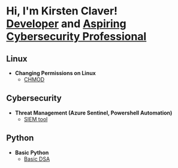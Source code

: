 <h1>Hi, I'm Kirsten Claver! <br/><a href="https://github.com/kaneki0909">Developer</a> and <a href="https://www.linkedin.com/in/kirsten-claver-alphonsus-b3a816193/">Aspiring Cybersecurity Professional</a></h1>

<h2>Linux</h2>

- <b>Changing Permissions on Linux</b>
  - [CHMOD](https://github.com/kaneki0909/File-permission-in-Linux)

<h2>Cybersecurity</h2>

- <b>Threat Management (Azure Sentinel, Powershell Automation)</b>
  - [SIEM tool](https://github.com/kaneki0909/SIEM-Analysis)

<h2>Python</h2>

- <b>Basic Python</b>
  - [Basic DSA](https://github.com/kaneki0909/INTERNSOFTcodefiles)



